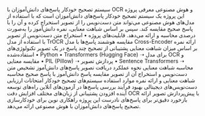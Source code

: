 سیستم تصحیح خودکار پاسخ‌های دانش‌آموزان با OCR و هوش مصنوعی
معرفی پروژه
این پروژه یک سیستم تصحیح خودکار پاسخ‌های دانش‌آموزان است که با استفاده از مدل‌های هوش مصنوعی می‌تواند متن دست‌نویس را از تصویر استخراج کرده و آن را با پاسخ صحیح مقایسه کند. سپس بر اساس شباهت معنایی، نمره دانش‌آموز را به‌صورت درصدی محاسبه و ارائه می‌دهد.
قابلیت‌های پروژه
•	استخراج متن دست‌نویس از تصویر با استفاده از مدل TrOCR
 مقایسه هوشمند پاسخ‌ها با مدل Cross-Encoder
 ارائه نمره بر اساس میزان شباهت معنایی
 پشتیبانی از تصحیح چند پاسخ در یک تصویر
تکنولوژی‌های استفاده‌شده
•	Python
•	Transformers (Hugging Face) ➝ برای مدل OCR و مقایسه معنایی
•	PIL (Pillow) ➝ پردازش تصویر
•	Sentence Transformers ➝ محاسبه شباهت معنایی
نحوه عملکرد
دریافت تصویر پاسخ‌های دانش‌آموز
 تشخیص متن دست‌نویس و استخراج آن از تصویر
 مقایسه پاسخ دانش‌آموز با پاسخ صحیح
 محاسبه شباهت معنایی و ارائه نمره
موارد استفاده
سیستم‌های تصحیح خودکار امتحانات
ارزیابی دست‌نویس‌های دیجیتالی
بهبود فرآیند بررسی پاسخ‌ها در آزمون‌های آنلاین
راه‌های توسعه آینده
افزودن پشتیبانی از زبان‌های مختلف
 افزایش دقت OCR با پیش‌پردازش تصویر
 ارائه بازخورد دقیق‌تر برای پاسخ‌های نادرست
این پروژه راهکاری نوین برای خودکارسازی تصحیح پاسخ‌های دانش‌آموزان با هوش مصنوعی ارائه می‌دهد.

